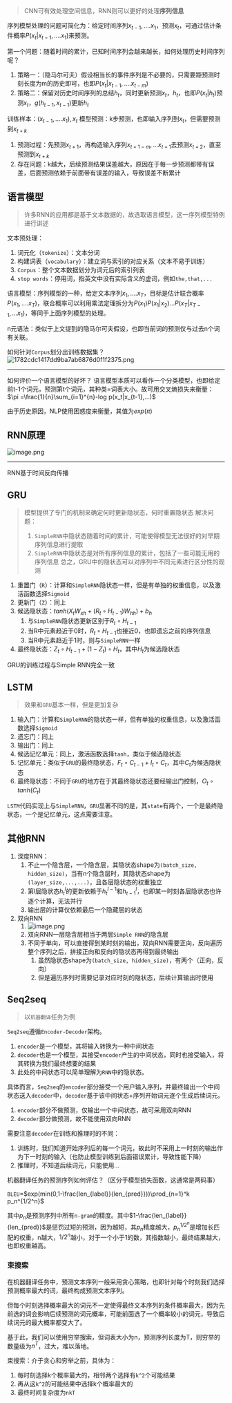 > CNN可有效处理空间信息，RNN则可以更好的处理**序列信息**

序列模型处理的问题可简化为：给定时间序列$x_{t-1},....x_{1}$，预测$x_t$，可通过估计条件概率$P(x_t|x_{t-1},....x_{1})$来预测。

第一个问题：随着时间的累计，已知时间序列会越来越长，如何处理历史时间序列呢？
1. 策略一：（隐马尔可夫）假设相当长的事件序列是不必要的，只需要距预测时刻长度为m的历史即可，也即$P(x_t|x_{t-1},....x_{t-m})$
2. 策略二：保留对历史时间序列的总结$h_t$，同时更新预测$x_t，h_t$，也即$P(x_t|h_t)$预测$x_t$，$g(h_{t-1},x_{t-1})$更新$h_t$

训练样本：$(x_{t-1},....x_{1}), x_t$
模型预测：k步预测，也即输入序列到$x_t$，但需要预测到$x_{t+k}$
1. 预测过程：先预测$x_{t+1}$，再构造输入序列$x_{t+1-m},...x_{t+1}$去预测$x_{t+2}$，直至预测到$x_{t+k}$
2. 存在问题：k越大，后续预测结果误差越大，原因在于每一步预测都带有误差，后面预测依赖于前面带有误差的输入，导致误差不断累计

## 语言模型
> 许多RNN的应用都是基于文本数据的，故选取语言模型，这一序列模型特例进行讲述

文本预处理：
1. 词元化（`tokenize`）：文本分词
2. 构建词表（`vocabulary`）：建立词与索引的对应关系（文本不易于训练）
3. `Corpus`：整个文本数据划分为词元后的索引列表
4. `stop words`：停用词，指英文中没有实际含义的虚词，例如`the,that,...`

语言模型：序列模型的一种，给定文本序列$x_1,....x_T$，目标是估计联合概率$P(x_1,....x_{T})$，联合概率可以利用乘法定理拆分为$P(x_1)P(x_1|x_2)...P(x_T|x_{T-1},...x_1)$，等同于上面序列模型的处理。

n元语法：类似于上文提到的隐马尔可夫假设，也即当前词的预测仅与过去n个词有关联。

如何针对`Corpus`划分出训练数据集？
![1782cdc1417dd9ba7ab6876d0f1f2375.png](https://raw.githubusercontent.com/yzh-2002/img-hosting/main/notes/202410092149268.png)

---
如何评价一个语言模型的好坏？
语言模型本质可以看作一个分类模型，也即给定前t-1个词元，预测第t个词元，其种类=词表大小。故可用交叉熵损失来衡量：$\pi =\frac{1}{n}\sum_{i=1}^{n}-log p(x_t|x_{t-1},...)$

由于历史原因，NLP使用困惑度来衡量，其值为$exp(\pi)$

## RNN原理

![image.png](https://raw.githubusercontent.com/yzh-2002/img-hosting/main/notes/202410092223161.png)

---
RNN基于时间反向传播

## GRU
> 模型提供了专门的机制来确定何时更新隐状态，何时重置隐状态
> 解决问题：
> 1. `SimpleRNN`中隐状态随着时间的累计，可能使得模型无法很好的对早期序列信息进行提取
> 2. `SimpleRNN`中隐状态是对所有序列信息的累计，包括了一些可能无用的序列信息
> 总之，GRU中的隐状态可以对序列中不同元素进行区分性的观测

1. 重置门（`R`）：计算和`SimpleRNN`隐状态一样，但是有单独的权重信息，以及激活函数选择`Sigmoid`
2. 更新门（`Z`）：同上
3. 候选隐状态：$tanh(X_t W_{xh}+(R_t \circ H_{t-1})W_{hh})+b_h$
	1. 与`SimpleRNN`隐状态更新区别于$R_t \circ H_{t-1}$
	2. 当R中元素趋近于0时，$R_t \circ H_{t-1}$也接近0，也即遗忘之前的序列信息
	3. 当R中元素趋近于1时，则与`SimpleRNN`一样
4. 最终隐状态：$Z_t \circ H_{t-1}+(1-Z_t)\circ H_t$，其中$H_t$为候选隐状态

GRU的训练过程与Simple RNN完全一致
## LSTM
> 效果和`GRU`基本一样，但是更加复杂

1. 输入门：计算和`SimpleRNN`的隐状态一样，但有单独的权重信息，以及激活函数选择`Sigmoid`
2. 遗忘门：同上
3. 输出门：同上
4. 候选记忆单元：同上，激活函数选择`tanh`，类似于候选隐状态
5. 记忆单元：类似于`GRU`的最终隐状态，$F_t \circ C_{t-1}+I_t\circ C_t$，其中$C_t$为候选隐状态
6. 最终隐状态：不同于`GRU`的地方在于其最终隐状态还要经输出门控制，$O_t \circ tanh(C_t)$

`LSTM`代码实现上与`SimpleRNN`，`GRU`显著不同的是，其`state`有两个，一个是最终隐状态，一个是记忆单元，这点需要注意。

## 其他RNN

1. 深度RNN：
	1. 不止一个隐含层，一个隐含层，其隐状态shape为`(batch_size, hidden_size)`，当有n个隐含层时，其隐状态shape为`(layer_size,...,...)`，且各层隐状态的权重独立
	2. 第l层隐状态$h_t^l$的更新依赖于$h_t^{l-1}$和$h_{t-1}^l$，也即某一时刻各层隐状态也许逐个计算，无法并行
	3. 输出层的计算仅依赖最后一个隐藏层的状态
2. 双向RNN
	1. ![image.png](https://raw.githubusercontent.com/yzh-2002/img-hosting/main/notes/202410111931114.png)
	2. 双向RNN一层隐含层相当于两层`Simple RNN`的隐含层
	3. 不同于单向，可以直接得到某时刻的输出，双向RNN需要正向，反向遍历整个序列之后，拼接正向和反向的隐状态再得到最终输出
		1. 虽然隐状态shape为`(batch_size, hidden_size)`，有两个（正向，反向）
		2. 但是遍历序列时需要记录对应时刻的隐状态，后续计算输出时使用

## Seq2seq
> 以`机器翻译`任务为例

`Seq2seq`遵循`Encoder-Decoder`架构。
1. `encoder`是一个模型，其将输入转换为一种中间状态
2. `decoder`也是一个模型，其接受`encoder`产生的中间状态，同时也接受输入，将其转换为我们最终想要的结果
3. 此处的中间状态可以简单理解为`RNN`中的隐状态。

具体而言，`Seq2seq`的`encoder`部分接受一个用户输入序列，并最终输出一个中间状态送入`decoder`中，`decoder`基于该中间状态+序列开始词元逐个生成后续词元。
1. `encoder`部分不做预测，仅输出一个中间状态，故可采用双向RNN
2. `decoder`部分做预测，故不能使用双向RNN

需要注意`decoder`在训练和推理时的不同：
1. 训练时，我们知道开始序列后的每一个词元，故此时不采用上一时刻的输出作为下一时刻的输入（也防止模型训练到后面错误累计，导致性能下降）
2. 推理时，不知道后续词元，只能使用...

机器翻译任务的预测序列如何评估？（区分于模型损失函数，这通常是两码事）

`BLEU`=$exp(min(0,1-\frac{len_{label}}{len_{pred}}))\prod_{n=1}^k p_n^{1/2^n}$

其中$p_n$是预测序列中所有`n-gram`的精度。其中$1-\frac{len_{label}}{len_{pred}}$是惩罚过短的预测，因为越短，其$p_n$精度越大，$p_n^{1/2^n}$是增加长匹配的权重，n越大，$1/2^n$越小，对于一个小于1的数，其指数越小，最终结果越大，也即权重越高。

### 束搜索

在机器翻译任务中，预测文本序列一般采用贪心策略，也即针对每个时刻我们选择预测概率最大的词，最终构成预测文本序列。

但每个时刻选择概率最大的词元不一定使得最终文本序列的条件概率最大，因为先前选的词会影响后续预测的词元概率，可能前面选了一个概率较小的词元，导致后续词元的最大概率都变大了。

基于此，我们可以使用穷举搜索，但词表大小为n，预测序列长度为T，则穷举的数量级为$n^T$，过大，难以落地。

束搜索：介于贪心和穷举之前，具体为：
1. 每时刻选择k个概率最大的，相邻两个选择有`k^2`个可能结果
2. 再从这`k^2`的可能结果中选择k个概率最大的
3. 最终时间复杂度为`nkT`
